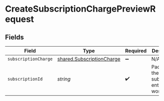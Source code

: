 # CreateSubscriptionChargePreviewRequest


## Fields

| Field                                                                         | Type                                                                          | Required                                                                      | Description                                                                   | Example                                                                       |
| ----------------------------------------------------------------------------- | ----------------------------------------------------------------------------- | ----------------------------------------------------------------------------- | ----------------------------------------------------------------------------- | ----------------------------------------------------------------------------- |
| `subscriptionCharge`                                                          | [shared.SubscriptionCharge](../../../sdk/models/shared/subscriptioncharge.md) | :heavy_minus_sign:                                                            | N/A                                                                           |                                                                               |
| `subscriptionId`                                                              | *string*                                                                      | :heavy_check_mark:                                                            | Paddle ID of the subscription entity to work with.                            | sub_01gvne45dvdhg5gdxrz6hh511r                                                |